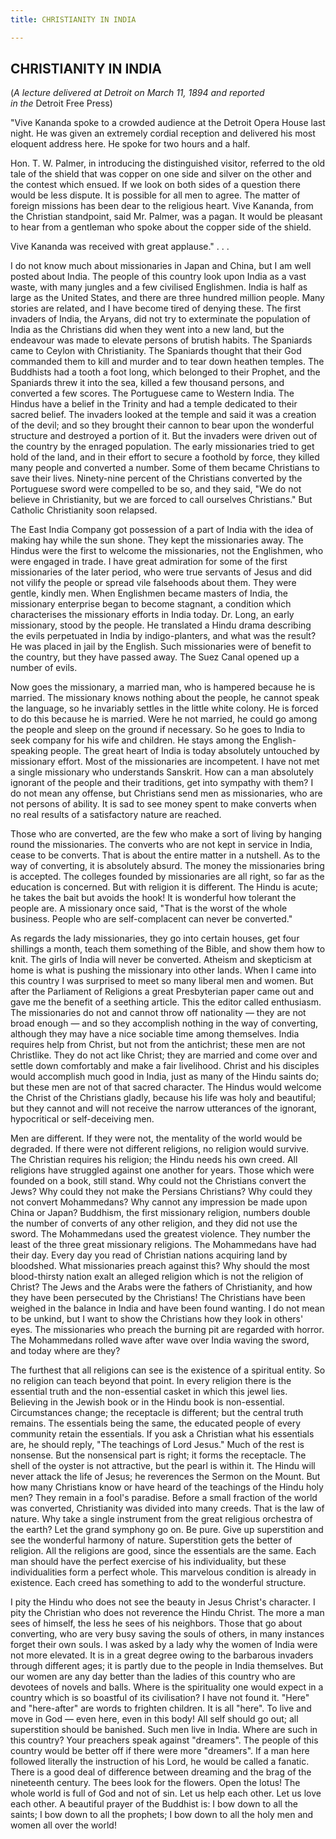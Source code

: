 ```yaml
---
title: CHRISTIANITY IN INDIA

---
```





  

## CHRISTIANITY IN INDIA

(*A lecture delivered at Detroit on March 11, 1894 and reported  
in the* Detroit Free Press)

"Vive Kananda spoke to a crowded audience at the Detroit Opera House
last night. He was given an extremely cordial reception and delivered
his most eloquent address here. He spoke for two hours and a half.

Hon. T. W. Palmer, in introducing the distinguished visitor, referred to
the old tale of the shield that was copper on one side and silver on the
other and the contest which ensued. If we look on both sides of a
question there would be less dispute. It is possible for all men to
agree. The matter of foreign missions has been dear to the religious
heart. Vive Kananda, from the Christian standpoint, said Mr. Palmer, was
a pagan. It would be pleasant to hear from a gentleman who spoke about
the copper side of the shield.

Vive Kananda was received with great applause." . . .

I do not know much about missionaries in Japan and China, but I am well
posted about India. The people of this country look upon India as a vast
waste, with many jungles and a few civilised Englishmen. India is half
as large as the United States, and there are three hundred million
people. Many stories are related, and I have become tired of denying
these. The first invaders of India, the Aryans, did not try to
exterminate the population of India as the Christians did when they went
into a new land, but the endeavour was made to elevate persons of
brutish habits. The Spaniards came to Ceylon with Christianity. The
Spaniards thought that their God commanded them to kill and murder and
to tear down heathen temples. The Buddhists had a tooth a foot long,
which belonged to their Prophet, and the Spaniards threw it into the
sea, killed a few thousand persons, and converted a few scores. The
Portuguese came to Western India. The Hindus have a belief in the
Trinity and had a temple dedicated to their sacred belief. The invaders
looked at the temple and said it was a creation of the devil; and so
they brought their cannon to bear upon the wonderful structure and
destroyed a portion of it. But the invaders were driven out of the
country by the enraged population. The early missionaries tried to get
hold of the land, and in their effort to secure a foothold by force,
they killed many people and converted a number. Some of them became
Christians to save their lives. Ninety-nine percent of the Christians
converted by the Portuguese sword were compelled to be so, and they
said, "We do not believe in Christianity, but we are forced to call
ourselves Christians." But Catholic Christianity soon relapsed.

The East India Company got possession of a part of India with the idea
of making hay while the sun shone. They kept the missionaries away. The
Hindus were the first to welcome the missionaries, not the Englishmen,
who were engaged in trade. I have great admiration for some of the first
missionaries of the later period, who were true servants of Jesus and
did not vilify the people or spread vile falsehoods about them. They
were gentle, kindly men. When Englishmen became masters of India, the
missionary enterprise began to become stagnant, a condition which
characterises the missionary efforts in India today. Dr. Long, an early
missionary, stood by the people. He translated a Hindu drama describing
the evils perpetuated in India by indigo-planters, and what was the
result? He was placed in jail by the English. Such missionaries were of
benefit to the country, but they have passed away. The Suez Canal opened
up a number of evils.

Now goes the missionary, a married man, who is hampered because he is
married. The missionary knows nothing about the people, he cannot speak
the language, so he invariably settles in the little white colony. He is
forced to do this because he is married. Were he not married, he could
go among the people and sleep on the ground if necessary. So he goes to
India to seek company for his wife and children. He stays among the
English-speaking people. The great heart of India is today absolutely
untouched by missionary effort. Most of the missionaries are
incompetent. I have not met a single missionary who understands
Sanskrit. How can a man absolutely ignorant of the people and their
traditions, get into sympathy with them? I do not mean any offense, but
Christians send men as missionaries, who are not persons of ability. It
is sad to see money spent to make converts when no real results of a
satisfactory nature are reached.

Those who are converted, are the few who make a sort of living by
hanging round the missionaries. The converts who are not kept in service
in India, cease to be converts. That is about the entire matter in a
nutshell. As to the way of converting, it is absolutely absurd. The
money the missionaries bring is accepted. The colleges founded by
missionaries are all right, so far as the education is concerned. But
with religion it is different. The Hindu is acute; he takes the bait but
avoids the hook! It is wonderful how tolerant the people are. A
missionary once said, "That is the worst of the whole business. People
who are self-complacent can never be converted."

As regards the lady missionaries, they go into certain houses, get four
shillings a month, teach them something of the Bible, and show them how
to knit. The girls of India will never be converted. Atheism and
skepticism at home is what is pushing the missionary into other lands.
When I came into this country I was surprised to meet so many liberal
men and women. But after the Parliament of Religions a great
Presbyterian paper came out and gave me the benefit of a seething
article. This the editor called enthusiasm. The missionaries do not and
cannot throw off nationality — they are not broad enough — and so they
accomplish nothing in the way of converting, although they may have a
nice sociable time among themselves. India requires help from Christ,
but not from the antichrist; these men are not Christlike. They do not
act like Christ; they are married and come over and settle down
comfortably and make a fair livelihood. Christ and his disciples would
accomplish much good in India, just as many of the Hindu saints do; but
these men are not of that sacred character. The Hindus would welcome the
Christ of the Christians gladly, because his life was holy and
beautiful; but they cannot and will not receive the narrow utterances of
the ignorant, hypocritical or self-deceiving men.

Men are different. If they were not, the mentality of the world would be
degraded. If there were not different religions, no religion would
survive. The Christian requires his religion; the Hindu needs his own
creed. All religions have struggled against one another for years. Those
which were founded on a book, still stand. Why could not the Christians
convert the Jews? Why could they not make the Persians Christians? Why
could they not convert Mohammedans? Why cannot any impression be made
upon China or Japan? Buddhism, the first missionary religion, numbers
double the number of converts of any other religion, and they did not
use the sword. The Mohammedans used the greatest violence. They number
the least of the three great missionary religions. The Mohammedans have
had their day. Every day you read of Christian nations acquiring land by
bloodshed. What missionaries preach against this? Why should the most
blood-thirsty nation exalt an alleged religion which is not the religion
of Christ? The Jews and the Arabs were the fathers of Christianity, and
how they have been persecuted by the Christians! The Christians have
been weighed in the balance in India and have been found wanting. I do
not mean to be unkind, but I want to show the Christians how they look
in others' eyes. The missionaries who preach the burning pit are
regarded with horror. The Mohammedans rolled wave after wave over India
waving the sword, and today where are they?

The furthest that all religions can see is the existence of a spiritual
entity. So no religion can teach beyond that point. In every religion
there is the essential truth and the non-essential casket in which this
jewel lies. Believing in the Jewish book or in the Hindu book is
non-essential. Circumstances change; the receptacle is different; but
the central truth remains. The essentials being the same, the educated
people of every community retain the essentials. If you ask a Christian
what his essentials are, he should reply, "The teachings of Lord Jesus."
Much of the rest is nonsense. But the nonsensical part is right; it
forms the receptacle. The shell of the oyster is not attractive, but the
pearl is within it. The Hindu will never attack the life of Jesus; he
reverences the Sermon on the Mount. But how many Christians know or have
heard of the teachings of the Hindu holy men? They remain in a fool's
paradise. Before a small fraction of the world was converted,
Christianity was divided into many creeds. That is the law of nature.
Why take a single instrument from the great religious orchestra of the
earth? Let the grand symphony go on. Be pure. Give up superstition and
see the wonderful harmony of nature. Superstition gets the better of
religion. All the religions are good, since the essentials are the same.
Each man should have the perfect exercise of his individuality, but
these individualities form a perfect whole. This marvelous condition is
already in existence. Each creed has something to add to the wonderful
structure.

I pity the Hindu who does not see the beauty in Jesus Christ's
character. I pity the Christian who does not reverence the Hindu Christ.
The more a man sees of himself, the less he sees of his neighbors. Those
that go about converting, who are very busy saving the souls of others,
in many instances forget their own souls. I was asked by a lady why the
women of India were not more elevated. It is in a great degree owing to
the barbarous invaders through different ages; it is partly due to the
people in India themselves. But our women are any day better than the
ladies of this country who are devotees of novels and balls. Where is
the spirituality one would expect in a country which is so boastful of
its civilisation? I have not found it. "Here" and "here-after" are words
to frighten children. It is all "here". To live and move in God — even
here, even in this body! All self should go out; all superstition should
be banished. Such men live in India. Where are such in this country?
Your preachers speak against "dreamers". The people of this country
would be better off if there were more "dreamers". If a man here
followed literally the instruction of his Lord, he would be called a
fanatic. There is a good deal of difference between dreaming and the
brag of the nineteenth century. The bees look for the flowers. Open the
lotus! The whole world is full of God and not of sin. Let us help each
other. Let us love each other. A beautiful prayer of the Buddhist is: I
bow down to all the saints; I bow down to all the prophets; I bow down
to all the holy men and women all over the world!


